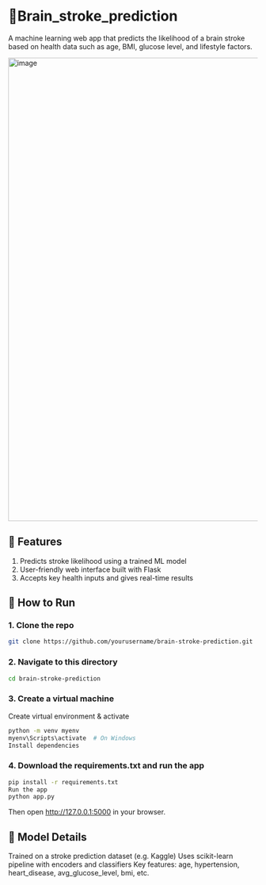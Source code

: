 # 🧠Brain_stroke_prediction

A machine learning web app that predicts the likelihood of a brain stroke based on health data such as age, BMI, glucose level, and lifestyle factors.

<img width="1911" height="935" alt="image" src="https://github.com/user-attachments/assets/9d6b1494-98b3-48d3-b86b-8c3ccd2edadd" />


## 📌 Features
   1. Predicts stroke likelihood using a trained ML model
   2. User-friendly web interface built with Flask
   3. Accepts key health inputs and gives real-time results

## 🚀 How to Run
### 1. Clone the repo
```bash
git clone https://github.com/yourusername/brain-stroke-prediction.git
```
### 2. Navigate to this directory
``` bash
cd brain-stroke-prediction
```
### 3. Create a virtual machine
Create virtual environment & activate
```bash
python -m venv myenv
myenv\Scripts\activate  # On Windows
Install dependencies
```
### 4. Download the requirements.txt and run the app
```bash
pip install -r requirements.txt
Run the app
python app.py
```
Then open http://127.0.0.1:5000 in your browser.

## 🧠 Model Details
Trained on a stroke prediction dataset (e.g. Kaggle)
Uses scikit-learn pipeline with encoders and classifiers
Key features: age, hypertension, heart_disease, avg_glucose_level, bmi, etc.

